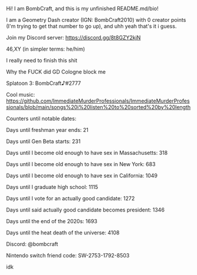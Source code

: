 Hi! I am BombCraft, and this is my unfinished README.md/bio!

I am a Geometry Dash creator (IGN: BombCraft2010) with 0 creator points (I'm trying to get that number to go up), and uhh yeah that's it i guess.

Join my Discord server: https://discord.gg/8t8GZY2kjN

46,XY (in simpler terms: he/him)

I really need to finish this shit

Why the FUCK did GD Cologne block me

Splatoon 3: BombCraft♪#2777

Cool music: https://github.com/ImmediateMurderProfessionals/ImmediateMurderProfessionals/blob/main/songs%20i%20listen%20to%20sorted%20by%20length

Counters until notable dates:

Days until freshman year ends: 21

Days until Gen Beta starts: 231

Days until I become old enough to have sex in Massachusetts: 318

Days until I become old enough to have sex in New York: 683

Days until I become old enough to have sex in California: 1049

Days until I graduate high school: 1115

Days until I vote for an actually good candidate: 1272

Days until said actually good candidate becomes president: 1346

Days until the end of the 2020s: 1693

Days until the heat death of the universe: 4108

Discord: @bombcraft

Nintendo switch friend code: SW-2753-1792-8503

idk
